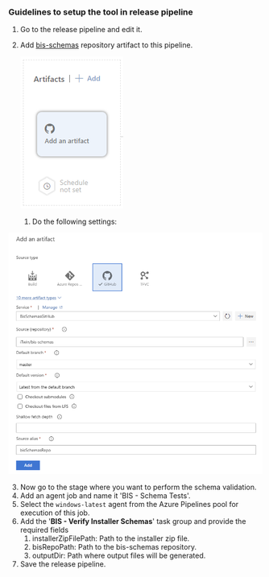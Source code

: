 ### Guidelines to setup the tool in release pipeline

1. Go to the release pipeline and edit it.
2. Add [bis-schemas](https://github.com/iTwin/bis-schemas) repository artifact to this pipeline.

   ![Add Artifact](./media/add-bis-schemas-repo-artifact.png)

   1. Do the following settings:

  ![Artifact Settings](./media/bis-schema-repo-artifact-settings.png)

3. Now go to the stage where you want to perform the schema validation.
4. Add an agent job and name it 'BIS - Schema Tests'.
5. Select the `windows-latest` agent from the Azure Pipelines pool for execution of this job.
6. Add the '**BIS - Verify Installer Schemas**' task group and provide the required fields
   1. installerZipFilePath: Path to the installer zip file.
   2. bisRepoPath: Path to the bis-schemas repository.
   3. outputDir: Path where output files will be generated.
7. Save the release pipeline.
